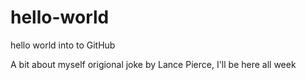 # hello-world
hello world into to GitHub

A bit about myself origional joke by Lance Pierce, I'll be here all week
